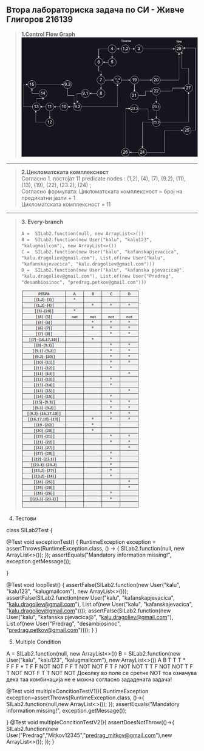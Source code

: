 ## Втора лабораториска задача по СИ - Живче Глигоров 216139 <br>
> **1.Control Flow Graph** <br>
>  ![CFG](./CFG.jpg) 

<hr></hr>

> **2.Цикломатската комплексност** <br>
> Согласно 1. постојат 11 predicate nodes : (1,2), (4), (7), (9.2), (11), (13), (19), (22), (23.2), (24) ; <br>
> Согласно формулата: Цикломатската комплексност = број на предикатни јазли + 1 <br>
> Цикломатската комплексност = 11 <br>

<hr></hr>


> **3. Every-branch** <br>
> ```
> A =  SILab2.function(null, new ArrayList<>())  
> B =  SILab2.function(new User("kalu", "kalu123", "kalugmailcom"), new ArrayList<>()) 
> C =  SILab2.function(new User("kalu", "kafanskapjevacica", "kalu.dragoliev@gmail.com"), List.of(new User("kalu", "kafanskajevacica", "kalu.dragoliev@gmail.com"))) 
> D =  SILab2.function(new User("kalu", "kafanska pjevacica@", "kalu.dragoliev@gmail.com"), List.of(new User("Predrag", "desambiosinoc", "predrag.petkov@gmail.com"))) 
> ````
> ![table](./table.png)


4. Тестови

class SILab2Test {

   @Test
   void exceptionTest() {
       RuntimeException exception = assertThrows(RuntimeException.class, () -> {
           SILab2.function(null, new ArrayList<>());
       });
       assertEquals("Mandatory information missing!", exception.getMessage());

   }

   @Test
   void loopTest() {
       assertFalse(SILab2.function(new User("kalu", "kalu123", "kalugmailcom"), new ArrayList<>()));
       assertFalse(SILab2.function(new User("kalu", "kafanskapjevacica", "kalu.dragoliev@gmail.com"), List.of(new User("kalu", "kafanskajevacica", "kalu.dragoliev@gmail.com"))));
       assertFalse(SILab2.function(new User("kalu", "kafanska pjevacica@", "kalu.dragoliev@gmail.com"), List.of(new User("Predrag", "desambiosinoc", "predrag.petkov@gmail.com"))));
   }
}

5. Multiple Condition

A =  SILab2.function(null, new ArrayList<>()) 
B =  SILab2.function(new User("kalu", "kalu123", "kalugmailcom"), new ArrayList<>()) 
A	B
T T T	*	
F F F		*
T F F	NOT	NOT
F F T	NOT	NOT
F T F	NOT	NOT
T T F	NOT	NOT
T F T	NOT	NOT
F T T	NOT	NOT
Доколку во поле се сретне NOT тоа означува дека таа комбинација не е можна согласно зададената задача!

 @Test
   void  multipleConcitionTestV1(){
       RuntimeException exception=assertThrows(RuntimeException.class, ()->{
          SILab2.function(null,new ArrayList<>());
       });
       assertEquals("Mandatory information missing!", exception.getMessage());

   }
   @Test
   void  multipleConcitionTestV2(){
       assertDoesNotThrow(()->{
           SILab2.function(new User("Predrag","Mitkov12345","predrag_mitkov@gmail.com"),new ArrayList<>());
       });
   }
